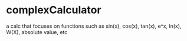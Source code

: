 # complexCalculator
a calc that focuses on functions such as sin(x), cos(x), tan(x), e^x, ln(x), W(X), absolute value, etc
